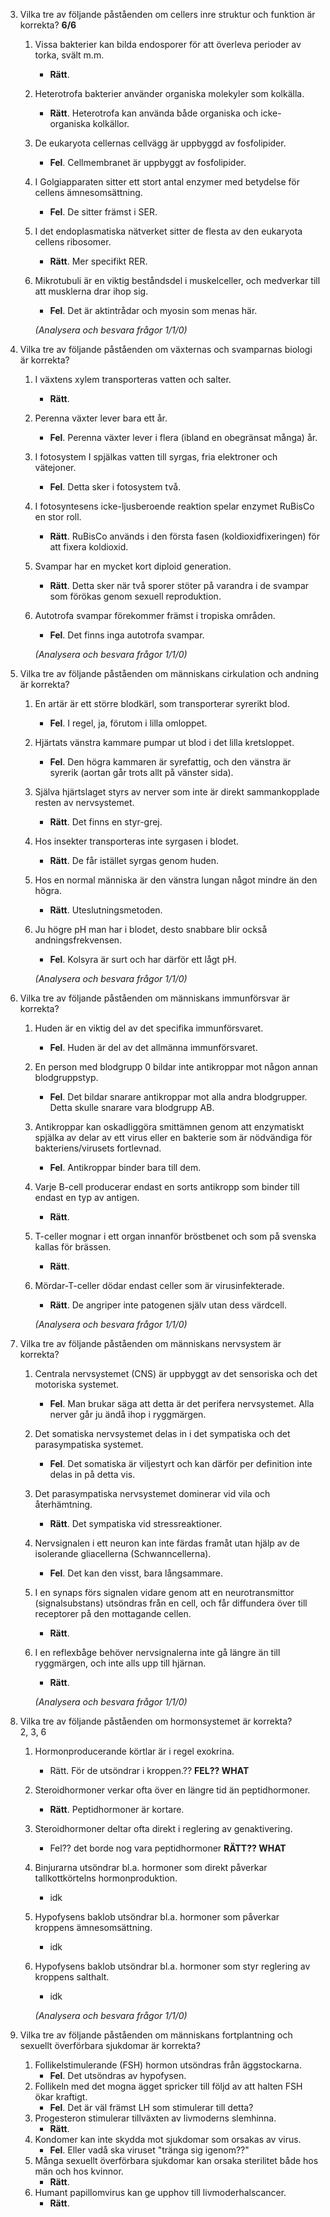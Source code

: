 3. Vilka tre av följande påståenden om cellers inre struktur och funktion är korrekta?
	**6/6**
    1. Vissa bakterier kan bilda endosporer för att överleva perioder av torka, svält m.m.
	    - **Rätt**.
    2. Heterotrofa bakterier använder organiska molekyler som kolkälla.
	    - **Rätt**. Heterotrofa kan använda både organiska och icke-organiska kolkällor.
    3. De eukaryota cellernas cellvägg är uppbyggd av fosfolipider.
	    - **Fel**. Cellmembranet är uppbyggt av fosfolipider.
    4. I Golgiapparaten sitter ett stort antal enzymer med betydelse för cellens ämnesomsättning.
	    - **Fel**. De sitter främst i SER.
    5. I det endoplasmatiska nätverket sitter de flesta av den eukaryota cellens ribosomer.
	    - **Rätt**. Mer specifikt RER.
    6. Mikrotubuli är en viktig beståndsdel i muskelceller, och medverkar till att musklerna drar ihop sig.
	    - **Fel**. Det är aktintrådar och myosin som menas här.
        
        _(Analysera och besvara frågor 1/1/0)_
        

4. Vilka tre av följande påståenden om växternas och svamparnas biologi är korrekta?
    1. I växtens xylem transporteras vatten och salter.
	    - **Rätt**.
    2. Perenna växter lever bara ett år.
	    - **Fel**. Perenna växter lever i flera (ibland en obegränsat många) år.
    3. I fotosystem I spjälkas vatten till syrgas, fria elektroner och vätejoner.
	    - **Fel**. Detta sker i fotosystem två.
    4. I fotosyntesens icke-ljusberoende reaktion spelar enzymet RuBisCo en stor roll.
	    - **Rätt**. RuBisCo används i den första fasen (koldioxidfixeringen) för att fixera koldioxid.
    5. Svampar har en mycket kort diploid generation.
	    - **Rätt**. Detta sker när två sporer stöter på varandra i de svampar som förökas genom sexuell reproduktion.
    6. Autotrofa svampar förekommer främst i tropiska områden.
	    - **Fel**. Det finns inga autotrofa svampar.
        
        _(Analysera och besvara frågor 1/1/0)_
        
5. Vilka tre av följande påståenden om människans cirkulation och andning är korrekta?  
    1. En artär är ett större blodkärl, som transporterar syrerikt blod.
	    - **Fel**. I regel, ja, förutom i lilla omloppet.
    2. Hjärtats vänstra kammare pumpar ut blod i det lilla kretsloppet.
	    - **Fel**. Den högra kammaren är syrefattig, och den vänstra är syrerik (aortan går trots allt på vänster sida).
    3. Själva hjärtslaget styrs av nerver som inte är direkt sammankopplade resten av nervsystemet.
	    - **Rätt**. Det finns en styr-grej.
    4. Hos insekter transporteras inte syrgasen i blodet.
	    - **Rätt**. De får istället syrgas genom huden.
    5. Hos en normal människa är den vänstra lungan något mindre än den högra.
	    - **Rätt**. Uteslutningsmetoden.
    6. Ju högre pH man har i blodet, desto snabbare blir också andningsfrekvensen.
	    - **Fel**. Kolsyra är surt och har därför ett lågt pH.
        
        _(Analysera och besvara frågor 1/1/0)_
        
6. Vilka tre av följande påståenden om människans immunförsvar är korrekta?  
    1. Huden är en viktig del av det specifika immunförsvaret.
	    - **Fel**. Huden är del av det allmänna immunförsvaret.
    2. En person med blodgrupp 0 bildar inte antikroppar mot någon annan blodgruppstyp.
	    - **Fel**. Det bildar snarare antikroppar mot alla andra blodgrupper. Detta skulle snarare vara blodgrupp AB.
    3. Antikroppar kan oskadliggöra smittämnen genom att enzymatiskt spjälka av delar av ett virus eller en bakterie som är nödvändiga för bakteriens/virusets fortlevnad.
	    - **Fel**. Antikroppar binder bara till dem.
    4. Varje B-cell producerar endast en sorts antikropp som binder till endast en typ av antigen.
	    - **Rätt**.
    5. T-celler mognar i ett organ innanför bröstbenet och som på svenska kallas för brässen.
	    - **Rätt**.
    6. Mördar-T-celler dödar endast celler som är virusinfekterade.
	    - **Rätt**. De angriper inte patogenen själv utan dess värdcell.
        
        _(Analysera och besvara frågor 1/1/0)_
        
7. Vilka tre av följande påståenden om människans nervsystem är korrekta?  
    1. Centrala nervsystemet (CNS) är uppbyggt av det sensoriska och det motoriska systemet.
	    - **Fel**. Man brukar säga att detta är det perifera nervsystemet. Alla nerver går ju ändå ihop i ryggmärgen.
    2. Det somatiska nervsystemet delas in i det sympatiska och det parasympatiska systemet.
	    - **Fel**. Det somatiska är viljestyrt och kan därför per definition inte delas in på detta vis.
    3. Det parasympatiska nervsystemet dominerar vid vila och återhämtning.
	    - **Rätt**. Det sympatiska vid stressreaktioner.
    4. Nervsignalen i ett neuron kan inte färdas framåt utan hjälp av de isolerande gliacellerna (Schwanncellerna).
	    - **Fel**. Det kan den visst, bara långsammare.
    5. I en synaps förs signalen vidare genom att en neurotransmittor (signalsubstans) utsöndras från en cell, och får diffundera över till receptorer på den mottagande cellen.
	    - **Rätt**.
    6. I en reflexbåge behöver nervsignalerna inte gå längre än till ryggmärgen, och inte alls upp till hjärnan.
	    - **Rätt**.
        
        _(Analysera och besvara frågor 1/1/0)_
        
8. Vilka tre av följande påståenden om hormonsystemet är korrekta?  
	2, 3, 6
    1. Hormonproducerande körtlar är i regel exokrina.
	    - Rätt. För de utsöndrar i kroppen.?? **FEL?? WHAT**
    2. Steroidhormoner verkar ofta över en längre tid än peptidhormoner.
	    - **Rätt**. Peptidhormoner är kortare.
    3. Steroidhormoner deltar ofta direkt i reglering av genaktivering.
	    - Fel?? det borde nog vara peptidhormoner **RÄTT?? WHAT**
    4. Binjurarna utsöndrar bl.a. hormoner som direkt påverkar tallkottkörtelns hormonproduktion.
	    - idk
    5. Hypofysens baklob utsöndrar bl.a. hormoner som påverkar kroppens ämnesomsättning.
	    - idk
    6. Hypofysens baklob utsöndrar bl.a. hormoner som styr reglering av kroppens salthalt.
	    - idk
        
        _(Analysera och besvara frågor 1/1/0)_
        
9. Vilka tre av följande påståenden om människans fortplantning och sexuellt överförbara sjukdomar är korrekta?  
    1. Follikelstimulerande (FSH) hormon utsöndras från äggstockarna.
	    - **Fel**. Det utsöndras av hypofysen.
    2. Follikeln med det mogna ägget spricker till följd av att halten FSH ökar kraftigt.
	    - **Fel**. Det är väl främst LH som stimulerar till detta?
    3. Progesteron stimulerar tillväxten av livmoderns slemhinna.
	    - **Rätt**.
    4. Kondomer kan inte skydda mot sjukdomar som orsakas av virus.
	    - **Fel**. Eller vadå ska viruset "tränga sig igenom??"
    5. Många sexuellt överförbara sjukdomar kan orsaka sterilitet både hos män och hos kvinnor.
	    - **Rätt**.
    6. Humant papillomvirus kan ge upphov till livmoderhalscancer.
	    - **Rätt**.